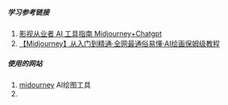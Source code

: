 ##### 学习参考链接

1. [影视从业者 AI 工具指南 Midjourney+Chatgpt](https://www.bilibili.com/video/BV1S44y1Z7QA/?spm_id_from=333.1007.tianma.7-4-26.click&vd_source=5a438bbd3b2e857019c7dc0367da0fc9)
2. [【Midjourney】从入门到精通·全网最通俗易懂·AI绘画保姆级教程](https://www.bilibili.com/video/BV19A411o7i4/?spm_id_from=333.788&vd_source=5a438bbd3b2e857019c7dc0367da0fc9)



##### 使用的网站

1. [midourney](https://www.midjourney.com/app/)	AI绘图工具
2. 